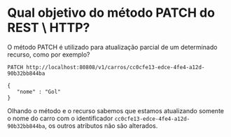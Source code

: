 # Qual objetivo do método PATCH do REST \ HTTP?

O método PATCH é utilizado para atualização parcial de um determinado recurso, como por exemplo?

```
PATCH http://localhost:80808/v1/carros/cc0cfe13-edce-4fe4-a12d-90b32bb844ba

{
   "nome" : "Gol"
}
```

Olhando o método e o recurso sabemos que estamos atualizando somente o nome do carro com o identificador 
`cc0cfe13-edce-4fe4-a12d-90b32bb844ba`, os outros atributos não são alterados.